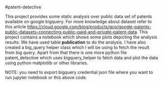 #patent-detective

This project provides some static analysis over public data set of patents available on google bigquery. For more knowledge about dataset refer to this article https://cloud.google.com/blog/products/gcp/google-patents-public-datasets-connecting-public-paid-and-private-patent-data. This project contains a notebook which shows some plots depicting the analysis results. We have used table **publication** to do the analysis. I have also created a big_query helper class which I will be using to fetch the result from big query. Apart from that there is one more python file patent_detective which uses bigquery_helper to fetch data and plot the data using python matplotlib or other libraries.

NOTE: you need to export bigquery credential json file where you want to run jupyter notebook or this above code.
